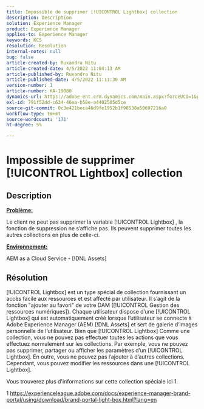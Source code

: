 ```yaml
---
title: Impossible de supprimer [!UICONTROL Lightbox] collection
description: Description
solution: Experience Manager
product: Experience Manager
applies-to: Experience Manager
keywords: KCS
resolution: Resolution
internal-notes: null
bug: false
article-created-by: Ruxandra Nitu
article-created-date: 4/5/2022 11:04:13 AM
article-published-by: Ruxandra Nitu
article-published-date: 4/5/2022 11:11:30 AM
version-number: 1
article-number: KA-19080
dynamics-url: https://adobe-ent.crm.dynamics.com/main.aspx?forceUCI=1&pagetype=entityrecord&etn=knowledgearticle&id=970c3b1e-d0b4-ec11-983f-000d3a5d0d94
exl-id: 791f52dd-c634-46ea-b58e-a4402505d5ce
source-git-commit: 0c3e421beca46d9fe1952b1f98538a50697216a0
workflow-type: tm+mt
source-wordcount: '171'
ht-degree: 5%

---
```


# Impossible de supprimer [!UICONTROL Lightbox] collection

## Description


<u><b>Problème:</b></u>

Le client ne peut pas supprimer la variable [!UICONTROL Lightbox] , la fonction de suppression ne s’affiche pas. Ils peuvent supprimer toutes les autres collections en plus de celle-ci.

<u><b>Environnement:</b></u>

AEM as a Cloud Service - [!DNL Assets]


## Résolution


[!UICONTROL Lightbox] est un type spécial de collection fournissant un accès facile aux ressources et est affecté par utilisateur. Il s’agit de la fonction &quot;ajouter au favori&quot; de votre DAM ([!UICONTROL Gestion des ressources numériques]). Chaque utilisateur dispose d’une [!UICONTROL Lightbox] qui est automatiquement créé lorsque l’utilisateur se connecte à Adobe Experience Manager (AEM) [!DNL Assets] et sert de galerie d’images personnelle de l’utilisateur.
Bien que [!UICONTROL Lightbox] Comme une collection, vous ne pouvez pas effectuer toutes les actions que vous effectuez normalement sur les collections. Par exemple, vous ne pouvez pas supprimer, partager ou afficher les paramètres d’un [!UICONTROL Lightbox]. En outre, vous ne pouvez pas l’ajouter à d’autres collections. Cependant, vous pouvez modifier les ressources dans une [!UICONTROL Lightbox].

Vous trouverez plus d&#39;informations sur cette collection spéciale ici 1.



1 https://experienceleague.adobe.com/docs/experience-manager-brand-portal/using/download/brand-portal-light-box.html?lang=en
